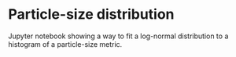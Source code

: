 # Particle-size distribution
Jupyter notebook showing a way to fit a log-normal distribution to a histogram of a particle-size metric.


